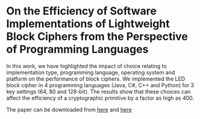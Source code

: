 # On the Efficiency of Software Implementations of Lightweight Block Ciphers from the Perspective of Programming Languages


In this work, we have highlighted the impact of choice relating to implementation type, programming language, operating system and platform on the performance of block ciphers. We implemented the LED block cipher in 4 programming languages (Java, C#, C++ and Python) for 3 key settings (64, 80 and 128-bit). The results show that these choices can affect the efficiency of a cryptographic primitive by a factor as high as 400.

The paper can be downloaded from [here](https://lnkd.in/dJmY-8K) and [here](https://doi.org/10.1016/j.future.2019.09.058)
